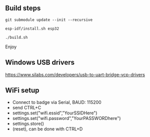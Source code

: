 ## Build steps ##

`git submodule update --init --recursive`

`esp-idf/install.sh esp32`

`./build.sh`

Enjoy

## Windows USB drivers
https://www.silabs.com/developers/usb-to-uart-bridge-vcp-drivers

## WiFi setup
* Connect to badge via Serial, BAUD: 115200
* send CTRL+C
* settings.set("wifi.essid","YourSSIDHere")
* settings.set("wifi.password","YourPASSWORDhere")
* settings.store()
* (reset), can be done with CTRL+D
